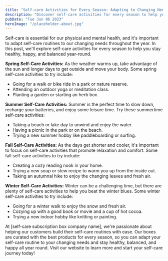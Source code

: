 ```yaml
---
title: "Self-care Activities for Every Season: Adapting to Changing Needs"
description: "Discover self-care activities for every season to help you adapt to changing needs in your life. Read on for tips on how to improve your self-care routine with the help of our self-care subscription boxes!"
pubDate: "Tue Jun 06 2023"
heroImage: "/placeholder-about.jpg"
---
```


Self-care is essential for our physical and mental health, and it&#39;s important to adapt self-care routines to our changing needs throughout the year. In this post, we&#39;ll explore self-care activities for every season to help you stay healthy, happy, and balanced year-round.

**Spring Self-Care Activities:**
As the weather warms up, take advantage of the sun and longer days to get outside and move your body. Some spring self-care activities to try include:
- Going for a walk or bike ride in a park or nature reserve.
- Attending an outdoor yoga or meditation class.
- Planting a garden or starting an herb box.

**Summer Self-Care Activities:**
Summer is the perfect time to slow down, recharge your batteries, and enjoy some leisure time. Try these summertime self-care activities:
- Taking a beach or lake day to unwind and enjoy the water.
- Having a picnic in the park or on the beach.
- Trying a new summer hobby like paddleboarding or surfing.

**Fall Self-Care Activities:**
As the days get shorter and cooler, it&#39;s important to focus on self-care activities that promote relaxation and comfort. Some fall self-care activities to try include:
- Creating a cozy reading nook in your home.
- Trying a new soup or stew recipe to warm you up from the inside out.
- Taking an autumnal hike to enjoy the changing leaves and fresh air.

**Winter Self-Care Activities:**
Winter can be a challenging time, but there are plenty of self-care activities to help you beat the winter blues. Some winter self-care activities to try include:
- Going for a winter walk to enjoy the snow and fresh air.
- Cozying up with a good book or movie and a cup of hot cocoa.
- Trying a new indoor hobby like knitting or painting.

At [self-care subscription box company name], we&#39;re passionate about helping our customers build their self-care routines with ease. Our boxes are curated with the best products for every season, so you can adapt your self-care routine to your changing needs and stay healthy, balanced, and happy all year round. Visit our website to learn more and start your self-care journey today!